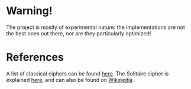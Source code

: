 # Warning!
The project is mostly of experimental nature: the implementations are not the best ones out there, nor are they particularly optimized!

# References
A list of classical ciphers can be found [here](https://en.wikipedia.org/wiki/Category:Classical_ciphers).
The Solitaire cipher is explained [here](https://www.schneier.com/academic/solitaire/), and can also be found on [Wikipedia](https://en.wikipedia.org/wiki/Solitaire_cipher).

